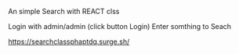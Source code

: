 An simple Search with REACT clss

Login with admin/admin (click button Login)
Enter somthing to Seach

https://searchclassphaptdq.surge.sh/
